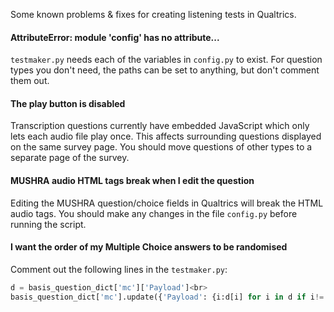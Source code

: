 Some known problems & fixes for creating listening tests in Qualtrics.

#### AttributeError: module 'config' has no attribute...
`testmaker.py` needs each of the variables in `config.py` to exist. For question types you don't need, the paths can be set to anything, but don't comment them out.

#### The play button is disabled

Transcription questions currently have embedded JavaScript which only lets each audio file play once. This affects surrounding questions displayed on the same survey page. You should move questions of other types to a separate page of the survey.

#### MUSHRA audio HTML tags break when I edit the question

Editing the MUSHRA question/choice fields in Qualtrics will break the HTML audio tags. You should make any changes in the file `config.py` before running the script.

#### I want the order of my Multiple Choice answers to be randomised

Comment out the following lines in the `testmaker.py`:

``` python
d = basis_question_dict['mc']['Payload']<br>
basis_question_dict['mc'].update({'Payload': {i:d[i] for i in d if i!='Randomization'}})
```
